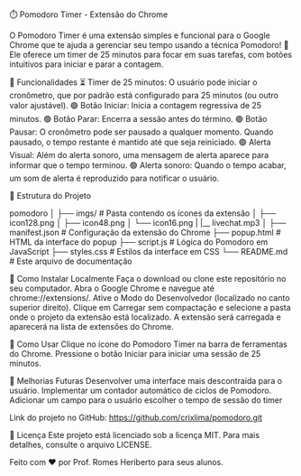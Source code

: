 ⏱️ Pomodoro Timer - Extensão do Chrome

O Pomodoro Timer é uma extensão simples e funcional para o Google Chrome que te ajuda a gerenciar seu tempo usando a técnica Pomodoro! 🍅 Ele oferece um timer de 25 minutos para focar em suas tarefas, com botões intuitivos para iniciar e parar a contagem.

🌟 Funcionalidades
⏳ Timer de 25 minutos:  O usuário pode iniciar o cronômetro, que por padrão está configurado para 25 minutos (ou outro valor ajustável).
🟢 Botão Iniciar: Inicia a contagem regressiva de 25 minutos.
🟢 Botão Parar: Encerra a sessão antes do término.
🟢 Botão Pausar: O cronômetro pode ser pausado a qualquer momento. Quando pausado, o tempo restante é mantido até que seja reiniciado.
🟢 Alerta Visual: Além do alerta sonoro, uma mensagem de alerta aparece para informar que o tempo terminou.
🟢 Alerta sonoro: Quando o tempo acabar, um som de alerta é reproduzido para notificar o usuário.

📂 Estrutura do Projeto


pomodoro
│
├── imgs/               # Pasta contendo os ícones da extensão
│   ├── icon128.png
│   ├── icon48.png
│   └── icon16.png
|   |__ livechat.mp3 
│
├── manifest.json       # Configuração da extensão do Chrome
├── popup.html          # HTML da interface do popup
├── script.js           # Lógica do Pomodoro em JavaScript
├── styles.css          # Estilos da interface em CSS
└── README.md           # Este arquivo de documentação


🚀 Como Instalar Localmente
Faça o download ou clone este repositório no seu computador.
Abra o Google Chrome e navegue até chrome://extensions/.
Ative o Modo do Desenvolvedor (localizado no canto superior direito).
Clique em Carregar sem compactação e selecione a pasta onde o projeto da extensão está localizado.
A extensão será carregada e aparecerá na lista de extensões do Chrome.

🎯 Como Usar
Clique no ícone do Pomodoro Timer na barra de ferramentas do Chrome.
Pressione o botão Iniciar para iniciar uma sessão de 25 minutos.


🚧 Melhorias Futuras
Desenvolver uma interface mais descontraída para o usuário.
Implementar um contador automático de ciclos de Pomodoro.
Adicionar um campo para o usuário escolher o tempo de sessão do timer

Link do projeto no GitHub: https://github.com/crixlima/pomodoro.git

📜 Licença
Este projeto está licenciado sob a licença MIT. Para mais detalhes, consulte o arquivo LICENSE.

Feito com ❤️ por Prof. Romes Heriberto para seus alunos.